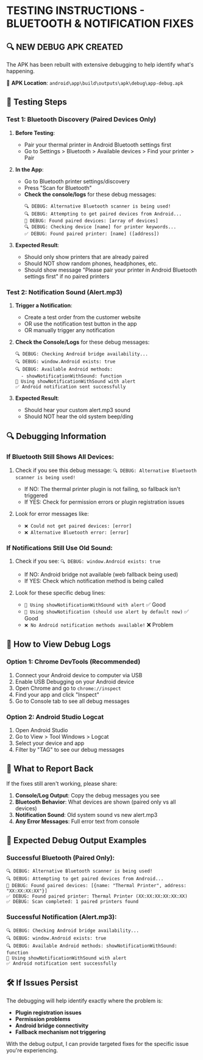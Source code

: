 # TESTING INSTRUCTIONS - BLUETOOTH & NOTIFICATION FIXES

## 🔍 **NEW DEBUG APK CREATED**
The APK has been rebuilt with extensive debugging to help identify what's happening. 

📍 **APK Location**: `android\app\build\outputs\apk\debug\app-debug.apk`

## 🧪 **Testing Steps**

### Test 1: Bluetooth Discovery (Paired Devices Only)

1. **Before Testing**: 
   - Pair your thermal printer in Android Bluetooth settings first
   - Go to Settings > Bluetooth > Available devices > Find your printer > Pair

2. **In the App**:
   - Go to Bluetooth printer settings/discovery
   - Press "Scan for Bluetooth"
   - **Check the console/logs** for these debug messages:
     ```
     🔍 DEBUG: Alternative Bluetooth scanner is being used!
     🔍 DEBUG: Attempting to get paired devices from Android...
     📱 DEBUG: Found paired devices: [array of devices]
     🔍 DEBUG: Checking device [name] for printer keywords...
     ✅ DEBUG: Found paired printer: [name] ([address])
     ```

3. **Expected Result**: 
   - Should only show printers that are already paired
   - Should NOT show random phones, headphones, etc.
   - Should show message "Please pair your printer in Android Bluetooth settings first" if no paired printers

### Test 2: Notification Sound (Alert.mp3)

1. **Trigger a Notification**:
   - Create a test order from the customer website
   - OR use the notification test button in the app
   - OR manually trigger any notification

2. **Check the Console/Logs** for these debug messages:
   ```
   🔍 DEBUG: Checking Android bridge availability...
   🔍 DEBUG: window.Android exists: true
   🔍 DEBUG: Available Android methods:
     - showNotificationWithSound: function
   🔔 Using showNotificationWithSound with alert
   ✅ Android notification sent successfully
   ```

3. **Expected Result**:
   - Should hear your custom alert.mp3 sound
   - Should NOT hear the old system beep/ding

## 🔍 **Debugging Information**

### If Bluetooth Still Shows All Devices:
1. Check if you see this debug message: `🔍 DEBUG: Alternative Bluetooth scanner is being used!`
   - If NO: The thermal printer plugin is not failing, so fallback isn't triggered
   - If YES: Check for permission errors or plugin registration issues

2. Look for error messages like:
   - `❌ Could not get paired devices: [error]`
   - `❌ Alternative Bluetooth error: [error]`

### If Notifications Still Use Old Sound:
1. Check if you see: `🔍 DEBUG: window.Android exists: true`
   - If NO: Android bridge not available (web fallback being used)
   - If YES: Check which notification method is being called

2. Look for these specific debug lines:
   - `🔔 Using showNotificationWithSound with alert` ✅ Good
   - `🔔 Using showNotification (should use alert by default now)` ✅ Good  
   - `❌ No Android notification methods available!` ❌ Problem

## 📱 **How to View Debug Logs**

### Option 1: Chrome DevTools (Recommended)
1. Connect your Android device to computer via USB
2. Enable USB Debugging on your Android device
3. Open Chrome and go to `chrome://inspect`
4. Find your app and click "Inspect"
5. Go to Console tab to see all debug messages

### Option 2: Android Studio Logcat
1. Open Android Studio
2. Go to View > Tool Windows > Logcat
3. Select your device and app
4. Filter by "TAG" to see our debug messages

## 🚨 **What to Report Back**

If the fixes still aren't working, please share:

1. **Console/Log Output**: Copy the debug messages you see
2. **Bluetooth Behavior**: What devices are shown (paired only vs all devices)
3. **Notification Sound**: Old system sound vs new alert.mp3
4. **Any Error Messages**: Full error text from console

## 📧 **Expected Debug Output Examples**

### Successful Bluetooth (Paired Only):
```
🔍 DEBUG: Alternative Bluetooth scanner is being used!
🔍 DEBUG: Attempting to get paired devices from Android...
📱 DEBUG: Found paired devices: [{name: "Thermal Printer", address: "XX:XX:XX:XX"}]
✅ DEBUG: Found paired printer: Thermal Printer (XX:XX:XX:XX:XX:XX)
✅ DEBUG: Scan completed: 1 paired printers found
```

### Successful Notification (Alert.mp3):
```
🔍 DEBUG: Checking Android bridge availability...
🔍 DEBUG: window.Android exists: true
🔍 DEBUG: Available Android methods: showNotificationWithSound: function
🔔 Using showNotificationWithSound with alert
✅ Android notification sent successfully
```

## 🛠️ **If Issues Persist**

The debugging will help identify exactly where the problem is:
- **Plugin registration issues**
- **Permission problems** 
- **Android bridge connectivity**
- **Fallback mechanism not triggering**

With the debug output, I can provide targeted fixes for the specific issue you're experiencing.